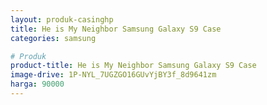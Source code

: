 ```yaml
---
layout: produk-casinghp
title: He is My Neighbor Samsung Galaxy S9 Case
categories: samsung

# Produk
product-title: He is My Neighbor Samsung Galaxy S9 Case
image-drive: 1P-NYL_7UGZGO16GUvYjBY3f_8d9641zm
harga: 90000
---
```

